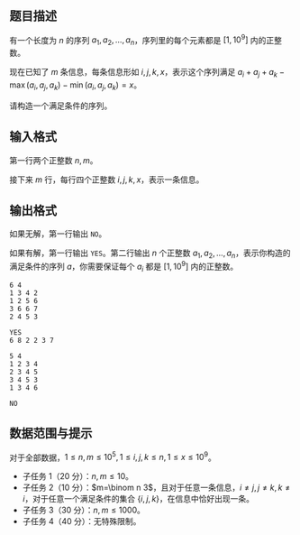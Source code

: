 ## 题目描述

有一个长度为 $n$ 的序列 $a_1,a_2,\dots,a_n$，序列里的每个元素都是 $[1,10^9]$ 内的正整数。

现在已知了 $m$ 条信息，每条信息形如 $i,j,k,x$，表示这个序列满足 $a_i+a_j+a_k−\max(a_i,a_j,a_k)−\min(a_i,a_j,a_k)=x$。

请构造一个满足条件的序列。

## 输入格式

第一行两个正整数 $n,m$。

接下来 $m$ 行，每行四个正整数 $i,j,k,x$，表示一条信息。

## 输出格式

如果无解，第一行输出 `NO`。

如果有解，第一行输出 `YES`。第二行输出 $n$ 个正整数 $a_1,a_2,…,a_n$，表示你构造的满足条件的序列 $a$，你需要保证每个 $a_i$ 都是 $[1,10^9]$ 内的正整数。



```input1
6 4
1 3 4 2
1 2 5 6
3 6 6 7
2 4 5 3

```

```output1
YES
6 8 2 2 3 7

```

```input2
5 4
1 2 3 4
2 3 4 5
3 4 5 3
1 3 4 6

```

```output2
NO

```

## 数据范围与提示

对于全部数据，$1≤n,m≤10^5,1≤i,j,k≤n,1≤x≤10^9$。

* 子任务 $1$（$20$ 分）：$n,m≤10$。
* 子任务 $2$（$10$ 分）：$m=\binom n 3$，且对于任意一条信息，$i≠j,j≠k,k≠i$，对于任意一个满足条件的集合 $\{i,j,k\}$，在信息中恰好出现一条。
* 子任务 $3$（$30$ 分）：$n,m≤1000$。
* 子任务 $4$（$40$ 分）：无特殊限制。


